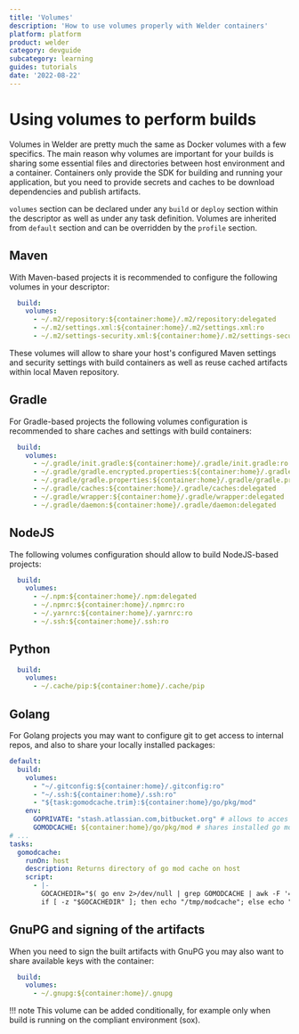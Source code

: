 ```yaml
---
title: 'Volumes'
description: 'How to use volumes properly with Welder containers'
platform: platform
product: welder
category: devguide
subcategory: learning
guides: tutorials
date: '2022-08-22'
---
```


# Using volumes to perform builds

Volumes in Welder are pretty much the same as Docker volumes with a few specifics. The main reason why volumes 
are important for your builds is sharing some essential files and directories between host environment and a container.
Containers only provide the SDK for building and running your application, but you need to provide secrets and caches
to be download dependencies and publish artifacts.

`volumes` section can be declared under any `build` or `deploy` section within the descriptor as well as under any
task definition. Volumes are inherited from `default` section and can be overridden by the `profile` section.

## Maven

With Maven-based projects it is recommended to configure the following volumes in your descriptor:
```yaml
  build:
    volumes:
      - ~/.m2/repository:${container:home}/.m2/repository:delegated
      - ~/.m2/settings.xml:${container:home}/.m2/settings.xml:ro
      - ~/.m2/settings-security.xml:${container:home}/.m2/settings-security.xml:ro
```

These volumes will allow to share your host's configured Maven settings and security settings with build containers as 
well as reuse cached artifacts within local Maven repository.

## Gradle

For Gradle-based projects the following volumes configuration is recommended to share caches and settings with build
containers: 
```yaml
  build:
    volumes:
      - ~/.gradle/init.gradle:${container:home}/.gradle/init.gradle:ro
      - ~/.gradle/gradle.encrypted.properties:${container:home}/.gradle/gradle.encrypted.properties:ro
      - ~/.gradle/gradle.properties:${container:home}/.gradle/gradle.properties:ro
      - ~/.gradle/caches:${container:home}/.gradle/caches:delegated
      - ~/.gradle/wrapper:${container:home}/.gradle/wrapper:delegated
      - ~/.gradle/daemon:${container:home}/.gradle/daemon:delegated
```

## NodeJS

The following volumes configuration should allow to build NodeJS-based projects:
```yaml
  build:
    volumes:
      - ~/.npm:${container:home}/.npm:delegated
      - ~/.npmrc:${container:home}/.npmrc:ro
      - ~/.yarnrc:${container:home}/.yarnrc:ro
      - ~/.ssh:${container:home}/.ssh:ro
```

## Python

```yaml
  build:
    volumes:
      - ~/.cache/pip:${container:home}/.cache/pip
```

## Golang
For Golang projects you may want to configure git to get access to internal repos, and also to share your locally installed
packages:
```yaml
default:
  build:
    volumes:
      - "~/.gitconfig:${container:home}/.gitconfig:ro"
      - "~/.ssh:${container:home}/.ssh:ro"
      - "${task:gomodcache.trim}:${container:home}/go/pkg/mod"
    env:
      GOPRIVATE: "stash.atlassian.com,bitbucket.org" # allows to acces internal repos
      GOMODCACHE: ${container:home}/go/pkg/mod # shares installed go modules with container
# ...
tasks:
  gomodcache:
    runOn: host
    description: Returns directory of go mod cache on host
    script:
      - |-
        GOCACHEDIR="$( go env 2>/dev/null | grep GOMODCACHE | awk -F '=' '{print $2}' | sed "s/['\"]//g" )"
        if [ -z "$GOCACHEDIR" ]; then echo "/tmp/modcache"; else echo "$GOCACHEDIR" ; fi
```

## GnuPG and signing of the artifacts

When you need to sign the built artifacts with GnuPG you may also want to share available keys with the container:
```yaml
  build:
    volumes:
      - ~/.gnupg:${container:home}/.gnupg
```
!!! note
    This volume can be added conditionally, for example only when build is running on the compliant environment (sox).

